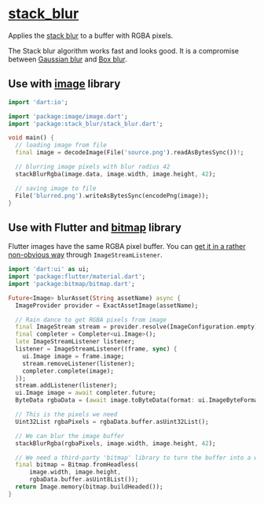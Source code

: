 # [stack_blur](https://github.com/rtmigo/stack_blur_dart)

Applies the [stack blur](https://underdestruction.com/2004/02/25/stackblur-2004/) to
a buffer with RGBA pixels.

The Stack blur algorithm works fast and looks good. It is a compromise between [Gaussian blur](https://en.wikipedia.org/wiki/Gaussian_blur)
and [Box blur](https://en.wikipedia.org/wiki/Box_blur).

## Use with [image](https://pub.dev/packages/image) library

```dart
import 'dart:io';

import 'package:image/image.dart';
import 'package:stack_blur/stack_blur.dart';

void main() {
  // loading image from file
  final image = decodeImage(File('source.png').readAsBytesSync())!;

  // blurring image pixels with blur radius 42
  stackBlurRgba(image.data, image.width, image.height, 42);

  // saving image to file
  File('blurred.png').writeAsBytesSync(encodePng(image));
}
```

## Use with Flutter and [bitmap](https://pub.dev/packages/bitmap) library

Flutter images have the same RGBA pixel buffer. You can [get it in a rather non-obvious
way](https://stackoverflow.com/a/60297917) through `ImageStreamListener`.

``` dart
import 'dart:ui' as ui;
import 'package:flutter/material.dart';
import 'package:bitmap/bitmap.dart';

Future<Image> blurAsset(String assetName) async {
  ImageProvider provider = ExactAssetImage(assetName);

  // Rain dance to get RGBA pixels from image
  final ImageStream stream = provider.resolve(ImageConfiguration.empty);
  final completer = Completer<ui.Image>();
  late ImageStreamListener listener;
  listener = ImageStreamListener((frame, sync) {
    ui.Image image = frame.image;
    stream.removeListener(listener);
    completer.complete(image);
  });
  stream.addListener(listener);
  ui.Image image = await completer.future;
  ByteData rgbaData = (await image.toByteData(format: ui.ImageByteFormat.rawRgba))!;

  // This is the pixels we need
  Uint32List rgbaPixels = rgbaData.buffer.asUint32List();

  // We can blur the image buffer
  stackBlurRgba(rgbaPixels, image.width, image.height, 42);

  // We need a third-party 'bitmap' library to turn the buffer into a widget
  final bitmap = Bitmap.fromHeadless(
      image.width, image.height,
      rgbaData.buffer.asUint8List());
  return Image.memory(bitmap.buildHeaded());
}
```
